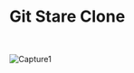 # Git Stare Clone
<br>

![Capture1](https://user-images.githubusercontent.com/77887030/179964233-dd24adbd-3036-452e-b436-e0c4c29567ca.PNG)
